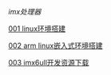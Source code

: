 *imx处理器*

[001 linux环境搭建](./001%20linux环境搭建/README.md)

[002 arm linux嵌入式环境搭建](./002%20arm%20linux嵌入式环境搭建/README.md)

[003 imx6ull开发资源下载](./003%20imx6ull开发资源下载/README.md)
